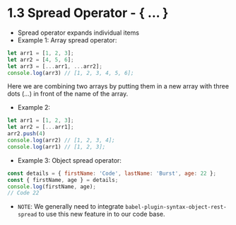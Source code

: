# 1.3 Spread Operator - { ... }

* Spread operator expands individual items
* Example 1: Array spread operator:

```javascript
let arr1 = [1, 2, 3];
let arr2 = [4, 5, 6];
let arr3 = [...arr1, ...arr2];
console.log(arr3) // [1, 2, 3, 4, 5, 6];
```

Here we are combining two arrays by putting them in a new array with three dots \(…\) in front of the name of the array.

* Example 2:

```javascript
let arr1 = [1, 2, 3];
let arr2 = [...arr1];
arr2.push(4)
console.log(arr2) // [1, 2, 3, 4];
console.log(arr1) // [1, 2, 3];
```

* Example 3: Object spread operator:

```javascript
const details = { firstName: 'Code', lastName: 'Burst', age: 22 };
const { firstName, age } = details;
console.log(firstName, age);
// Code 22
```

* `NOTE`: We generally need to integrate `babel-plugin-syntax-object-rest-spread` to use this new feature in to our code base.

